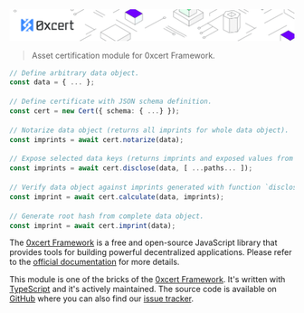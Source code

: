 <img src="https://github.com/0xcert/framework/raw/master/assets/cover-sub.png" />

> Asset certification module for 0xcert Framework.

```ts
// Define arbitrary data object.
const data = { ... };

// Define certificate with JSON schema definition.
const cert = new Cert({ schema: { ...} });

// Notarize data object (returns all imprints for whole data object).
const imprints = await cert.notarize(data);

// Expose selected data keys (returns imprints and exposed values from which an imprint can be calculated).
const imprints = await cert.disclose(data, [ ...paths... ]);

// Verify data object against imprints generated with function `disclose` (if object is valid, an imprint is the right root hash).
const imprint = await cert.calculate(data, imprints);

// Generate root hash from complete data object.
const imprint = await cert.imprint(data);
```

The [0xcert Framework](https://docs.0xcert.org) is a free and open-source JavaScript library that provides tools for building powerful decentralized applications. Please refer to the [official documentation](https://docs.0xcert.org) for more details.

This module is one of the bricks of the [0xcert Framework](https://docs.0xcert.org). It's written with [TypeScript](https://www.typescriptlang.org) and it's actively maintained. The source code is available on [GitHub](https://github.com/0xcert/framework) where you can also find our [issue tracker](https://github.com/0xcert/framework/issues).
